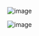 ![image](https://github.com/user-attachments/assets/553a9ff5-fbf4-45d2-b212-102c51cbdd96)

![image](https://github.com/user-attachments/assets/9fc7c309-7341-4450-b397-4bdc7b6accda)

